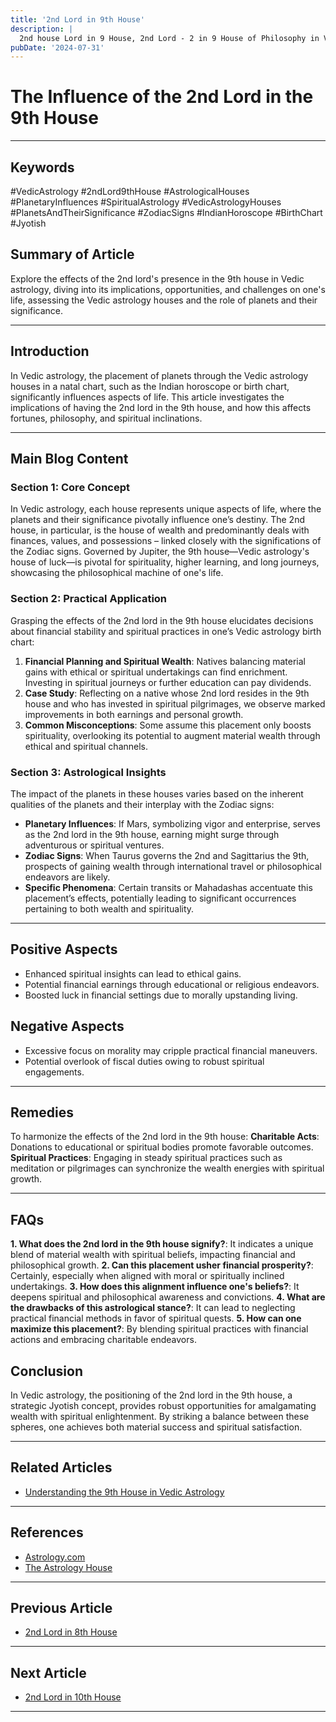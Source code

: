 ```yaml
---
title: '2nd Lord in 9th House'
description: |
  2nd house Lord in 9 House, 2nd Lord - 2 in 9 House of Philosophy in Vedic astrology
pubDate: '2024-07-31'
---
```


# The Influence of the 2nd Lord in the 9th House

---

## Keywords
#VedicAstrology #2ndLord9thHouse #AstrologicalHouses #PlanetaryInfluences #SpiritualAstrology #VedicAstrologyHouses #PlanetsAndTheirSignificance #ZodiacSigns #IndianHoroscope #BirthChart #Jyotish

## Summary of Article
Explore the effects of the 2nd lord's presence in the 9th house in Vedic astrology, diving into its implications, opportunities, and challenges on one's life, assessing the Vedic astrology houses and the role of planets and their significance.

---

## Introduction
In Vedic astrology, the placement of planets through the Vedic astrology houses in a natal chart, such as the Indian horoscope or birth chart, significantly influences aspects of life. This article investigates the implications of having the 2nd lord in the 9th house, and how this affects fortunes, philosophy, and spiritual inclinations.

---

## Main Blog Content

### Section 1: Core Concept
In Vedic astrology, each house represents unique aspects of life, where the planets and their significance pivotally influence one’s destiny. The 2nd house, in particular, is the house of wealth and predominantly deals with finances, values, and possessions – linked closely with the significations of the Zodiac signs. Governed by Jupiter, the 9th house—Vedic astrology's house of luck—is pivotal for spirituality, higher learning, and long journeys, showcasing the philosophical machine of one's life.

### Section 2: Practical Application
Grasping the effects of the 2nd lord in the 9th house elucidates decisions about financial stability and spiritual practices in one’s Vedic astrology birth chart:
1. **Financial Planning and Spiritual Wealth**: Natives balancing material gains with ethical or spiritual undertakings can find enrichment. Investing in spiritual journeys or further education can pay dividends.
2. **Case Study**: Reflecting on a native whose 2nd lord resides in the 9th house and who has invested in spiritual pilgrimages, we observe marked improvements in both earnings and personal growth.
3. **Common Misconceptions**: Some assume this placement only boosts spirituality, overlooking its potential to augment material wealth through ethical and spiritual channels.

### Section 3: Astrological Insights
The impact of the planets in these houses varies based on the inherent qualities of the planets and their interplay with the Zodiac signs:
- **Planetary Influences**: If Mars, symbolizing vigor and enterprise, serves as the 2nd lord in the 9th house, earning might surge through adventurous or spiritual ventures.
- **Zodiac Signs**: When Taurus governs the 2nd and Sagittarius the 9th, prospects of gaining wealth through international travel or philosophical endeavors are likely.
- **Specific Phenomena**: Certain transits or Mahadashas accentuate this placement’s effects, potentially leading to significant occurrences pertaining to both wealth and spirituality.

---

## Positive Aspects
- Enhanced spiritual insights can lead to ethical gains.
- Potential financial earnings through educational or religious endeavors.
- Boosted luck in financial settings due to morally upstanding living.

## Negative Aspects
- Excessive focus on morality may cripple practical financial maneuvers.
- Potential overlook of fiscal duties owing to robust spiritual engagements.

---

## Remedies
To harmonize the effects of the 2nd lord in the 9th house:
**Charitable Acts**: Donations to educational or spiritual bodies promote favorable outcomes.
**Spiritual Practices**: Engaging in steady spiritual practices such as meditation or pilgrimages can synchronize the wealth energies with spiritual growth.

---

## FAQs
**1. What does the 2nd lord in the 9th house signify?**: It indicates a unique blend of material wealth with spiritual beliefs, impacting financial and philosophical growth.
**2. Can this placement usher financial prosperity?**: Certainly, especially when aligned with moral or spiritually inclined undertakings.
**3. How does this alignment influence one's beliefs?**: It deepens spiritual and philosophical awareness and convictions.
**4. What are the drawbacks of this astrological stance?**: It can lead to neglecting practical financial methods in favor of spiritual quests.
**5. How can one maximize this placement?**: By blending spiritual practices with financial actions and embracing charitable endeavors.

## Conclusion
In Vedic astrology, the positioning of the 2nd lord in the 9th house, a strategic Jyotish concept, provides robust opportunities for amalgamating wealth with spiritual enlightenment. By striking a balance between these spheres, one achieves both material success and spiritual satisfaction.

---

## Related Articles
- [Understanding the 9th House in Vedic Astrology](link)

---

## References
- [Astrology.com](https://www.astrology.com/)
- [The Astrology House](https://www.theastrologyhouse.com/)
---

## Previous Article
- [2nd Lord in 8th House](/blogs-md/1002_2nd_Lord_in_all_Houses/100208_2nd_Lord_in_8th_House.md)

---

## Next Article
- [2nd Lord in 10th House](/blogs-md/1002_2nd_Lord_in_all_Houses/100210_2nd_Lord_in_10th_House.md)

---
